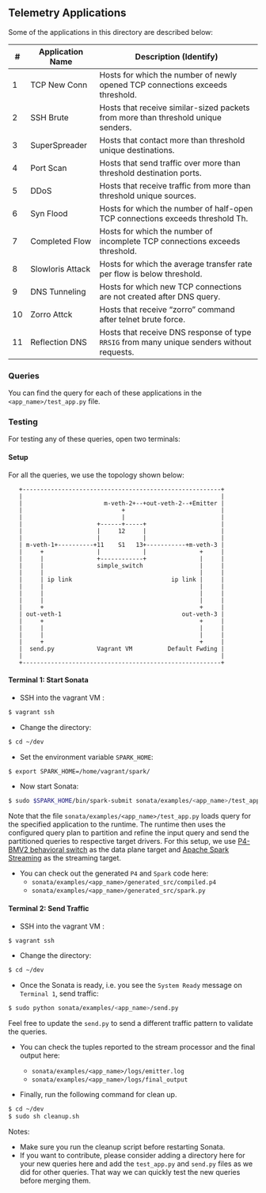 ## Telemetry Applications

Some of the applications in this directory are described below:

|#| Application Name  | Description (Identify) |
| -|------------- | ------------- |
| 1|TCP New Conn | Hosts for which the number of newly opened TCP connections exceeds threshold.|
| 2|SSH Brute     | Hosts that receive similar-sized packets from more than threshold unique senders.|
| 3|SuperSpreader | Hosts that contact more than threshold unique destinations.|
| 4|Port Scan     | Hosts that send traffic over more than threshold destination ports.|
| 5|DDoS          | Hosts that receive traffic from more than threshold unique sources.|
| 6|Syn Flood     | Hosts for which the number of half-open TCP connections exceeds threshold Th. |
| 7|Completed Flow| Hosts for which the number of incomplete TCP connections exceeds threshold.|
| 8|Slowloris Attack | Hosts for which the average transfer rate per flow is below threshold.|
| 9|DNS Tunneling | Hosts for which new TCP connections are not created after DNS query.|
| 10|Zorro Attck | Hosts that receive “zorro” command after telnet brute force.|
| 11|Reflection DNS| Hosts that receive DNS response of type `RRSIG` from many unique senders without requests.|

### Queries
You can find the query for each of these applications in the 
`<app_name>/test_app.py` file. 

### Testing
For testing any of these queries, open two terminals:

#### Setup

For all the queries, we use the topology shown below:
```
   +--------------------------------------------------------+
   |                                                        |
   |                       m-veth-2+--+out-veth-2--+Emitter |
   |                            +                           |
   |                            |                           |
   |                     +------+-----+                     |
   |                     |     12     |                     |
   |                     |            |                     |
   | m-veth-1+----------+11    S1   13+-----------+m-veth-3 |
   |     +               |            |               +     |
   |     |               +------------+               |     |
   |     |               simple_switch                |     |
   |     |                                            |     |
   |     | ip link                            ip link |     |
   |     |                                            |     |
   |     |                                            |     |
   |     |                                            |     |
   |     +                                            +     |
   | out-veth-1                                  out-veth-3 |
   |     +                                            +     |
   |     |                                            |     |
   |     |                                            |     |
   |     +                                            +     |
   |  send.py            Vagrant VM          Default Fwding |
   |                                                        |
   +--------------------------------------------------------+
```

#### Terminal 1: Start Sonata
* SSH into the vagrant VM :
```bash
$ vagrant ssh
```
* Change the directory:
```bash
$ cd ~/dev
```
 
* Set the environment variable `SPARK_HOME`:
```bash
$ export SPARK_HOME=/home/vagrant/spark/
```

* Now start Sonata: 
```bash
$ sudo $SPARK_HOME/bin/spark-submit sonata/examples/<app_name>/test_app.py
```

Note that the file 
`sonata/examples/<app_name>/test_app.py` loads query
for the specified application to the runtime. 
The runtime then uses the configured query plan to partition and refine 
the input query and send the partitioned queries to respective target 
drivers. For this setup, 
we use [P4-BMV2 behavioral switch](https://github.com/p4lang/behavioral-model) 
as the data plane target and 
[Apache Spark Streaming](https://spark.apache.org/streaming/) 
as the streaming target. 

* You can check out the generated `P4` and `Spark` code here:
    * `sonata/examples/<app_name>/generated_src/compiled.p4`
    * `sonata/examples/<app_name>/generated_src/spark.py`

#### Terminal 2: Send Traffic
* SSH into the vagrant VM :
```bash
$ vagrant ssh
```
* Change the directory:
```bash
$ cd ~/dev
```
* Once the Sonata is ready, i.e. you see the `System Ready` message on
`Terminal 1`, send traffic:
```bash
$ sudo python sonata/examples/<app_name>/send.py
```

Feel free to update the `send.py` to send a different traffic pattern to
validate the queries.

* You can check the tuples reported to the stream processor and
the final output here:
  * `sonata/examples/<app_name>/logs/emitter.log` 
  * `sonata/examples/<app_name>/logs/final_output`

* Finally, run the following command for clean up.
```bash
$ cd ~/dev
$ sudo sh cleanup.sh
```

Notes: 

* Make sure you run the cleanup script before restarting Sonata.
* If you want to contribute, please consider adding a directory here 
for your new queries here and add the `test_app.py` and `send.py`
files as we did for other queries. That way we can quickly test the
new queries before merging them. 
